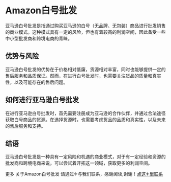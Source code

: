# Amazon白号批发

亚马逊白号批发是指通过购买亚马逊的白号（无品牌、无包装）商品进行批发销售的商业模式。这种模式具有一定的风险，但也有着较高的利润空间，因此备受一些中小型批发商和跨境电商的青睐。

## 优势与风险

亚马逊白号批发的优势在于价格相对低廉，货源相对丰富，同时也能够提供一定的售后服务和品质保证。然而，在进行白号批发时，也需要关注货品的质量和真实性，以及可能存在的售后问题。

## 如何进行亚马逊白号批发

在进行亚马逊白号批发时，首先需要注册成为亚马逊的合作伙伴，并通过合法途径获取白号商品的货源。在选择货源时，也需要考虑货品的品质和真实性，以及未来的售后服务和支持。

## 结语

亚马逊白号批发是一种具有一定风险和机遇的商业模式，对于有一定经验和资源的批发商和跨境电商来说，可以尝试着开拓这一领域，获取更多的利润空间。

更多 关于Amazon白号批发 请通过✈与我们联系，感谢阅读,谢谢！[点这✈里联系](https://www.k02.cc)